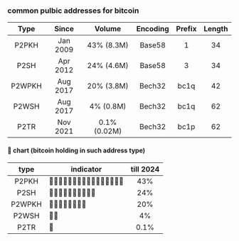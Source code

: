 ### common pulbic addresses for bitcoin

 |Type|Since|Volume|Encoding|Prefix|Length|
 |:--:|:---:|:-----:|:------:|:----:|:----:|
|P2PKH|Jan 2009|43% (8.3M)|Base58	|1|34|
|P2SH|Apr 2012|24% (4.6M)|Base58|3|34|
|P2WPKH|Aug 2017|20% (3.8M)|Bech32|bc1q|42|
|P2WSH|Aug 2017|4% (0.8M)|Bech32|bc1q|62|
|P2TR|Nov 2021|0.1% (0.02M)|Bech32|bc1p|62|

#### 🐷 chart (bitcoin holding in such address type)
 |type|indicator|till 2024|
 |:--:|-----|:---:|
|P2PKH|🐷🐷🐷🐷🐷🐷🐷🐷🐷🐷🐷🐷🐷🐷🐷🐷|43%|
|P2SH|🐷🐷🐷🐷🐷🐷🐷🐷🐷🐷|24%|
|P2WPKH|🐷🐷🐷🐷🐷🐷🐷🐷|20%|
|P2WSH|🐷🐷|4%|
|P2TR|🐷|0.1%|
